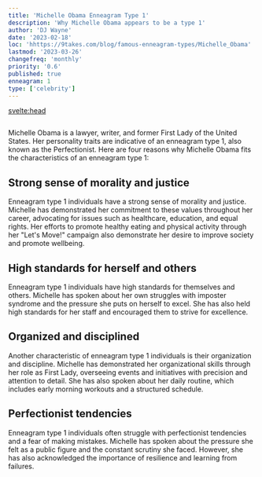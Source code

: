 ```yaml
---
title: 'Michelle Obama Enneagram Type 1'
description: 'Why Michelle Obama appears to be a type 1'
author: 'DJ Wayne'
date: '2023-02-18'
loc: 'hhttps://9takes.com/blog/famous-enneagram-types/Michelle_Obama'
lastmod: '2023-03-26'
changefreq: 'monthly'
priority: '0.6'
published: true
enneagram: 1
type: ['celebrity']
---
```


<svelte:head>
  <meta property="og:image" content="https://9takes.com/types/1s/Michelle_Obama.webp" />
  <link rel="canonical" href="https://9takes.com/blog/famous-enneagram-types/Michelle_Obama">
</svelte:head>
<script>
	import  PopCard  from "../../lib/components/atoms/PopCard.svelte";
</script>
<div
	style="display: flex;
    justify-content: center;
	"
>
	<PopCard
		image={`/types/1s/${'Michelle_Obama'}.webp`}
		showIcon={false}
		text="Michelle Obama"
		subtext=""
	/>
</div>

Michelle Obama is a lawyer, writer, and former First Lady of the United States. Her personality traits are indicative of an enneagram type 1, also known as the Perfectionist. Here are four reasons why Michelle Obama fits the characteristics of an enneagram type 1:

## Strong sense of morality and justice

Enneagram type 1 individuals have a strong sense of morality and justice. Michelle has demonstrated her commitment to these values throughout her career, advocating for issues such as healthcare, education, and equal rights. Her efforts to promote healthy eating and physical activity through her "Let's Move!" campaign also demonstrate her desire to improve society and promote wellbeing.

## High standards for herself and others

Enneagram type 1 individuals have high standards for themselves and others. Michelle has spoken about her own struggles with imposter syndrome and the pressure she puts on herself to excel. She has also held high standards for her staff and encouraged them to strive for excellence.

## Organized and disciplined

Another characteristic of enneagram type 1 individuals is their organization and discipline. Michelle has demonstrated her organizational skills through her role as First Lady, overseeing events and initiatives with precision and attention to detail. She has also spoken about her daily routine, which includes early morning workouts and a structured schedule.

## Perfectionist tendencies

Enneagram type 1 individuals often struggle with perfectionist tendencies and a fear of making mistakes. Michelle has spoken about the pressure she felt as a public figure and the constant scrutiny she faced. However, she has also acknowledged the importance of resilience and learning from failures.
